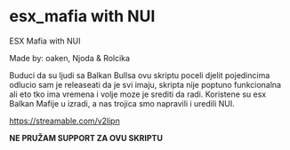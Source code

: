 # esx_mafia with NUI
ESX Mafia with NUI

Made by: oaken, Njoda & Rolcika

Buduci da su ljudi sa Balkan Bullsa ovu skriptu poceli djelit pojedincima odlucio sam je releaseati da je svi imaju, skripta nije poptuno funkcionalna ali eto tko ima vremena i volje moze je srediti da radi. Koristene su esx Balkan Mafije u izradi, a nas trojica smo napravili i uredili NUI.

https://streamable.com/v2lipn

**NE PRUŽAM SUPPORT ZA OVU SKRIPTU**
